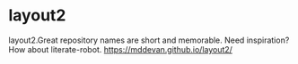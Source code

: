 # layout2
layout2.Great repository names are short and memorable. Need inspiration? How about literate-robot.
https://mddevan.github.io/layout2/
